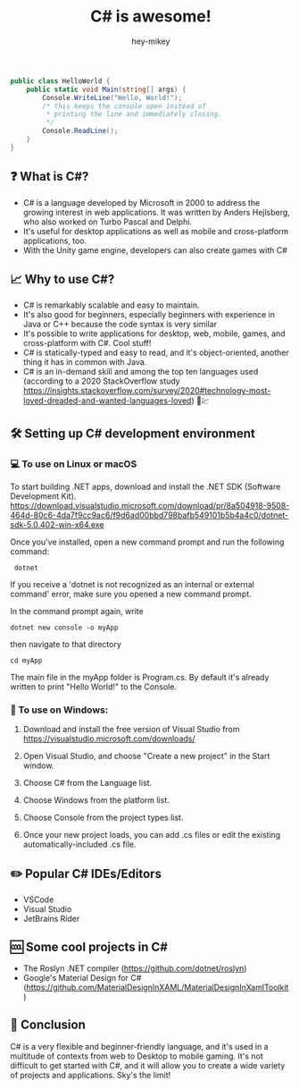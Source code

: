 ﻿---
lang: C#
syntax: cs
title: C# is awesome!
author: hey-mikey

---

```cs
public class HelloWorld {
    public static void Main(string[] args) {
        Console.WriteLine("Hello, World!"); 
        /* this keeps the console open instead of 
         * printing the line and immediately closing. 
         */
        Console.ReadLine(); 
    }
}
```

## ❓ What is C#?

 - C# is a language developed by Microsoft in 2000 to address the growing interest in web applications. It was written by Anders
   Hejlsberg, who also worked on Turbo Pascal and Delphi.  
 - It's useful for desktop applications as well as mobile and cross-platform applications, too.
 - With the Unity game engine, developers can also create games with C#

## 📈 Why to use C#?

 - C# is remarkably scalable and easy to maintain.  
 - It's also good for  beginners,  especially beginners with experience in Java or C++ because the code syntax is very similar
 - It's possible to write applications for desktop, web, mobile, games, and cross-platform with C#. Cool stuff!
 - C# is statically-typed and easy to read, and it's object-oriented, another thing it has in common with Java.
 - C# is an in-demand skill and among the top ten languages used (according to a 2020 StackOverflow study https://insights.stackoverflow.com/survey/2020#technology-most-loved-dreaded-and-wanted-languages-loved) 🤩💹

## 🛠️ Setting up C# development environment

### 💻 To use on Linux or macOS

To start building .NET apps, download and install the .NET SDK (Software Development Kit).
https://download.visualstudio.microsoft.com/download/pr/8a504918-9508-464d-80c6-4da7f9cc9ac6/f9d6ad00bbd798bafb549101b5b4a4c0/dotnet-sdk-5.0.402-win-x64.exe

Once you've installed, open a new command prompt and run the following command:


     dotnet

If you receive a 'dotnet is not recognized as an internal or external command' error, make sure you opened a new command prompt. 

In the command prompt again, write

    dotnet new console -o myApp

then navigate to that directory

    cd myApp

The main file in the myApp folder is Program.cs. By default it's already written to print "Hello World!" to the Console.

### 📎 To use on Windows:

1. Download and install the free version of Visual Studio from https://visualstudio.microsoft.com/downloads/

2. Open Visual Studio, and choose "Create a new project" in the Start window. 
3. Choose C# from the Language list.
4. Choose Windows from the platform list.
5. Choose Console from the project types list.
6. Once your new project loads, you can add .cs files or edit the existing automatically-included .cs file.

## ✏️ Popular C# IDEs/Editors

- VSCode
- Visual Studio
- JetBrains Rider

## 🆒 Some cool projects in C#

- The Roslyn .NET compiler (https://github.com/dotnet/roslyn)
- Google's Material Design for C# (https://github.com/MaterialDesignInXAML/MaterialDesignInXamlToolkit)

## 🚀 Conclusion

C# is a very flexible and beginner-friendly language, and it's used in a multitude of contexts from web to Desktop to mobile gaming. It's not difficult to get started with C#, and it will allow you to create a wide variety of projects and applications. Sky's the limit!